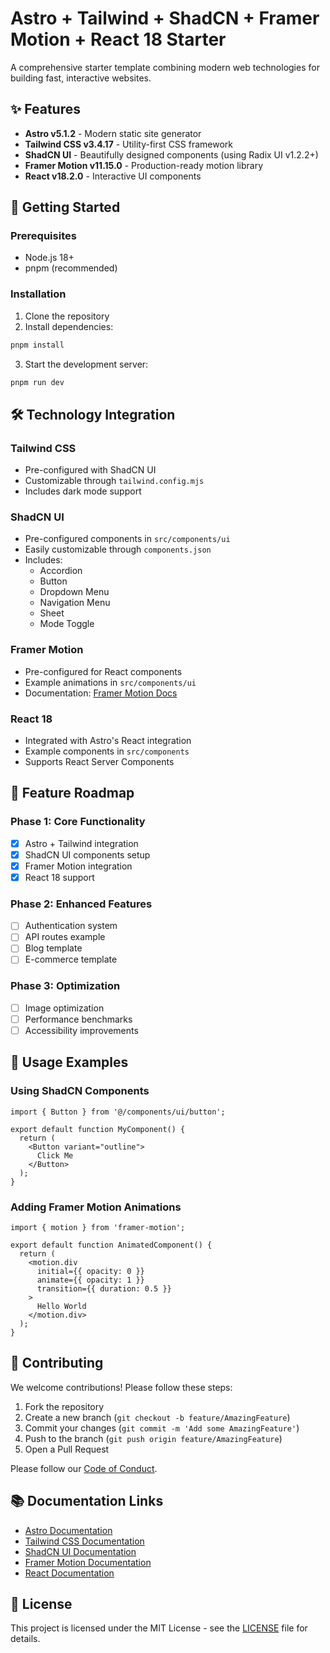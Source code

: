 # Astro + Tailwind + ShadCN + Framer Motion + React 18 Starter

A comprehensive starter template combining modern web technologies for building fast, interactive websites.

## ✨ Features

- **Astro v5.1.2** - Modern static site generator
- **Tailwind CSS v3.4.17** - Utility-first CSS framework
- **ShadCN UI** - Beautifully designed components (using Radix UI v1.2.2+)
- **Framer Motion v11.15.0** - Production-ready motion library
- **React v18.2.0** - Interactive UI components

## 🚀 Getting Started

### Prerequisites
- Node.js 18+
- pnpm (recommended)

### Installation
1. Clone the repository
2. Install dependencies:
```bash
pnpm install
```

3. Start the development server:
```bash
pnpm run dev
```

## 🛠️ Technology Integration

### Tailwind CSS
- Pre-configured with ShadCN UI
- Customizable through `tailwind.config.mjs`
- Includes dark mode support

### ShadCN UI
- Pre-configured components in `src/components/ui`
- Easily customizable through `components.json`
- Includes:
  - Accordion
  - Button
  - Dropdown Menu
  - Navigation Menu
  - Sheet
  - Mode Toggle

### Framer Motion
- Pre-configured for React components
- Example animations in `src/components/ui`
- Documentation: [Framer Motion Docs](https://www.framer.com/motion/)

### React 18
- Integrated with Astro's React integration
- Example components in `src/components`
- Supports React Server Components

## 📅 Feature Roadmap

### Phase 1: Core Functionality
- [x] Astro + Tailwind integration
- [x] ShadCN UI components setup
- [x] Framer Motion integration
- [x] React 18 support

### Phase 2: Enhanced Features
- [ ] Authentication system
- [ ] API routes example
- [ ] Blog template
- [ ] E-commerce template

### Phase 3: Optimization
- [ ] Image optimization
- [ ] Performance benchmarks
- [ ] Accessibility improvements

## 🎨 Usage Examples

### Using ShadCN Components
```tsx
import { Button } from '@/components/ui/button';

export default function MyComponent() {
  return (
    <Button variant="outline">
      Click Me
    </Button>
  );
}
```

### Adding Framer Motion Animations
```tsx
import { motion } from 'framer-motion';

export default function AnimatedComponent() {
  return (
    <motion.div
      initial={{ opacity: 0 }}
      animate={{ opacity: 1 }}
      transition={{ duration: 0.5 }}
    >
      Hello World
    </motion.div>
  );
}
```

## 🤝 Contributing

We welcome contributions! Please follow these steps:

1. Fork the repository
2. Create a new branch (`git checkout -b feature/AmazingFeature`)
3. Commit your changes (`git commit -m 'Add some AmazingFeature'`)
4. Push to the branch (`git push origin feature/AmazingFeature`)
5. Open a Pull Request

Please follow our [Code of Conduct](CODE_OF_CONDUCT.md).

## 📚 Documentation Links

- [Astro Documentation](https://docs.astro.build)
- [Tailwind CSS Documentation](https://tailwindcss.com/docs)
- [ShadCN UI Documentation](https://ui.shadcn.com/docs)
- [Framer Motion Documentation](https://www.framer.com/motion/)
- [React Documentation](https://react.dev)

## 📄 License

This project is licensed under the MIT License - see the [LICENSE](LICENSE) file for details.

